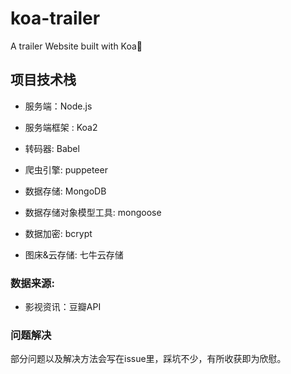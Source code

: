 # koa-trailer
A trailer Website built with Koa:rocket:



## 项目技术栈

- 服务端：Node.js

- 服务端框架 : Koa2
- 转码器: Babel
- 爬虫引擎: puppeteer 
- 数据存储: MongoDB
- 数据存储对象模型工具: mongoose
- 数据加密: bcrypt
- 图床&云存储: 七牛云存储

### 数据来源:

- 影视资讯：豆瓣API



### 问题解决

部分问题以及解决方法会写在issue里，踩坑不少，有所收获即为欣慰。 









